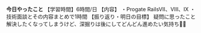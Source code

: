 **今日やったこと**
【学習時間】6時間/日
【内容】
・Progate RailsⅦ、Ⅷ、Ⅸ
・技術面談とその内容まとめで1時間
【振り返り・明日の目標】
疑問に思ったこと解決したくなってしまうけど、深掘りは後にしてどんどん進めたい気持ち🏃‍♂️